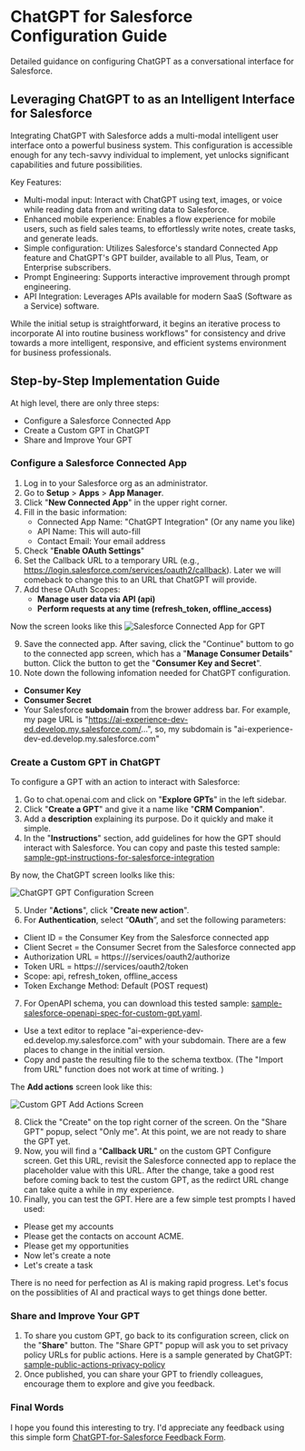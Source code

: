 # ChatGPT for Salesforce Configuration Guide

Detailed guidance on configuring ChatGPT as a conversational interface for Salesforce.

## Leveraging ChatGPT to as an Intelligent Interface for Salesforce

Integrating ChatGPT with Salesforce adds a multi-modal intelligent user interface onto a powerful business system. This configuration is accessible enough for any tech-savvy individual to implement, yet unlocks significant capabilities and future possibilities.

Key Features:
* Multi-modal input: Interact with ChatGPT using text, images, or voice while reading data from and writing data to Salesforce.
* Enhanced mobile experience: Enables a flow experience for mobile users, such as field sales teams, to effortlessly write notes, create tasks, and generate leads.
* Simple configuration: Utilizes Salesforce's standard Connected App feature and ChatGPT's GPT builder, available to all Plus, Team, or Enterprise subscribers.
* Prompt Engineering: Supports interactive improvement through prompt engineering.
* API Integration: Leverages APIs available for modern SaaS (Software as a Service) software.

While the initial setup is straightforward, it begins an iterative process to incorporate AI into routine business workflows" for consistency and drive towards a more intelligent, responsive, and efficient systems environment for business professionals.

## Step-by-Step Implementation Guide

At high level, there are only three steps: 

* Configure a Salesforce Connected App
* Create a Custom GPT in ChatGPT
* Share and Improve Your GPT

### Configure a Salesforce Connected App

1. Log in to your Salesforce org as an administrator. 
2. Go to **Setup** > **Apps** > **App Manager**.
3. Click "**New Connected App**" in the upper right corner.
4. Fill in the basic information:
   - Connected App Name: "ChatGPT Integration" (Or any name you like)
   - API Name: This will auto-fill
   - Contact Email: Your email address
5. Check "**Enable OAuth Settings**"
6. Set the Callback URL to a temporary URL (e.g., https://login.salesforce.com/services/oauth2/callback). Later we will comeback to change this to an URL that ChatGPT will provide. 
8. Add these OAuth Scopes:
   - **Manage user data via API (api)**
   - **Perform requests at any time (refresh_token, offline_access)**

Now the screen looks like this
![Salesforce Connected App for GPT](https://github.com/ai-data-innovators/ChatGPT-for-Salesforce/blob/main/images/Salesforce-Connected-App-for-GPT-Configuration.png)

9. Save the connected app. After saving, click the "Continue" buttom to go to the connected app screen, which has a "**Manage Consumer Details**" button. Click the button to get the "**Consumer Key and Secret**". 
10. Note down the following infomation needed for ChatGPT configuration. 
  * **Consumer Key**
  * **Consumer Secret**
  * Your Salesforce **subdomain** from the brower address bar. For example, my page URL is "https://ai-experience-dev-ed.develop.my.salesforce.com/...", so, my subdomain is "ai-experience-dev-ed.develop.my.salesforce.com"

### Create a Custom GPT in ChatGPT

To configure a GPT with an action to interact with Salesforce:

1. Go to chat.openai.com and click on "**Explore GPTs**" in the left sidebar.
2. Click "**Create a GPT**" and give it a name like "**CRM Companion**".
3. Add a **description** explaining its purpose. Do it quickly and make it simple. 
4. In the "**Instructions**" section, add guidelines for how the GPT should interact with Salesforce. You  can copy and paste this tested sample: [sample-gpt-instructions-for-salesforce-integration](https://github.com/ai-data-innovators/ChatGPT-for-Salesforce/blob/main/sample-gpt-instructions-for-salesforce-integration.md)

By now, the ChatGPT screen loolks like this: 

![ChatGPT GPT Configuration Screen](https://github.com/ai-data-innovators/ChatGPT-for-Salesforce/blob/main/images/Custom-GPT-CRM-Companion-Configuration.png)

5. Under "**Actions**", click "**Create new action**".
6. For **Authentication**, select “**OAuth**”, and set the following parameters: 
  * Client ID = the Consumer Key from the Salesforce connected app
  * Client Secret = the Consumer Secret from the Salesforce connected app
  * Authorization URL = https://<your subdomain>/services/oauth2/authorize
  * Token URL = https://<your subdomain>/services/oauth2/token
  * Scope: api, refresh_token, offline_access
  * Token Exchange Method: Default (POST request)
7. For OpenAPI schema, you can download this tested sample: [sample-salesforce-openapi-spec-for-custom-gpt.yaml](https://github.com/ai-data-innovators/ChatGPT-for-Salesforce/blob/main/sample-salesforce-openapi-spec-for-custom-gpt.yaml). 
  * Use a text editor to replace "ai-experience-dev-ed.develop.my.salesforce.com" with your subdomain. There are a few places to change in the initial version. 
  * Copy and paste the resulting file to the schema textbox. (The "Import from URL" function does not work at time of writing. )

The **Add actions** screen look like this: 

![Custom GPT Add Actions Screen](https://github.com/ai-data-innovators/ChatGPT-for-Salesforce/blob/main/images/Custom-GPT-Add-Actions.png)

8. Click the "Create" on the top right corner of the screen. On the "Share GPT" popup, select "Only me". At this point, we are not ready to share the GPT yet.
9. Now, you will find a "**Callback URL**" on the custom GPT Configure screen. Get this URL, revisit the Salesforce connected app to replace the placeholder value with this URL. After the change, take a good rest before coming back to test the custom GPT, as the redirct URL change can take quite a while in my experience.
10. Finally, you can test the GPT. Here are a few simple test prompts I haved used:
  * Please get my accounts
  * Please get the contacts on account ACME. 
  * Please get my opportunities
  * Now let's create a note
  * Let's create a task

There is no need for perfection as AI is making rapid progress. Let's focus on the possiblities of AI and practical ways to get things done better. 

### Share and Improve Your GPT

1. To share you custom GPT, go back to its configuration screen, click on the "**Share**" button. The "Share GPT" popup will ask you to set privacy policy URLs for public actions. Here is a sample generated by ChatGPT: [sample-public-actions-privacy-policy](https://github.com/ai-data-innovators/ChatGPT-for-Salesforce/blob/main/sample-public-actions-privacy-policy.md)
2. Once published, you can share your GPT to friendly colleagues, encourage them to explore and give you feedback.

### Final Words

I hope you found this interesting to try. I'd appreciate any feedback using this simple form [ChatGPT-for-Salesforce Feedback Form](https://forms.gle/ukDhe3ryVT2X1DXQ9). 
